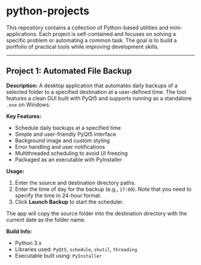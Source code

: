# python-projects

This repository contains a collection of Python-based utilities and mini-applications. Each project is self-contained and focuses on solving a specific problem or automating a common task. The goal is to build a portfolio of practical tools while improving development skills.

---

## Project 1: Automated File Backup

**Description:**
A desktop application that automates daily backups of a selected folder to a specified destination at a user-defined time. The tool features a clean GUI built with PyQt5 and supports running as a standalone `.exe` on Windows.

**Key Features:**

- Schedule daily backups at a specified time
- Simple and user-friendly PyQt5 interface
- Background image and custom styling
- Error handling and user notifications
- Multithreaded scheduling to avoid UI freezing
- Packaged as an executable with PyInstaller

**Usage:**

1. Enter the source and destination directory paths.
2. Enter the time of day for the backup (e.g., `17:00`). Note that you need to specify the time in 24-hour format.
3. Click **Launch Backup** to start the scheduler.

The app will copy the source folder into the destination directory with the current date as the folder name.

**Build Info:**

- Python 3.x
- Libraries used: `PyQt5`, `schedule`, `shutil`, `threading`
- Executable built using: `PyInstaller`
